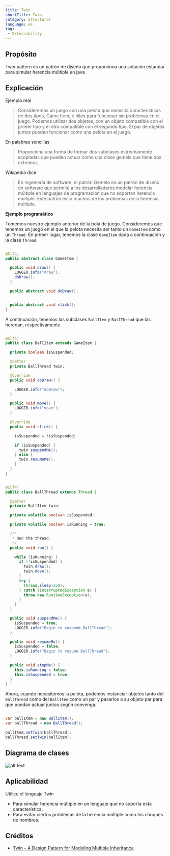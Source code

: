 ```yaml
---
title: Twin
shortTitle: Twin
category: Structural
language: es
tag:
 - Extensibility
---
```


## Propósito
Twin pattern es un patrón de diseño que proporciona una solución estándar para simular herencia múltiple en java

## Explicación

Ejemplo real

> Consideremos un juego con una pelota que necesita características de dos tipos, Game Item, e hilos para funcionar sin problemas en el juego. Podemos utilizar dos objetos, con un objeto compatible con el primer tipo y el otro compatible con el segundo tipo. El par de objetos juntos pueden funcionar como una pelota en el juego.

En palabras sencillas

> Proporciona una forma de formar dos subclases estrechamente acopladas que pueden actuar como una clase gemela que tiene dos extremos.

Wikipedia dice

> En ingeniería de software, el patrón Gemelo es un patrón de diseño de software que permite a los desarrolladores modelar herencia múltiple en lenguajes de programación que no soportan herencia múltiple. Este patrón evita muchos de los problemas de la herencia múltiple.

**Ejemplo programático**

Tomemos nuestro ejemplo anterior de la bola de juego. Consideremos que tenemos un juego en el que la pelota necesita ser tanto un `GameItem` como un `Thread`.
En primer lugar, tenemos la clase `GameItem` dada a continuación y la clase `Thread`.


```java

@Slf4j
public abstract class GameItem {

  public void draw() {
    LOGGER.info("draw");
    doDraw();
  }

  public abstract void doDraw();


  public abstract void click();
}

```

A continuación, tenemos las subclases `BallItem` y `BallThread` que las heredan, respectivamente.

```java

@Slf4j
public class BallItem extends GameItem {

  private boolean isSuspended;

  @Setter
  private BallThread twin;

  @Override
  public void doDraw() {

    LOGGER.info("doDraw");
  }

  public void move() {
    LOGGER.info("move");
  }

  @Override
  public void click() {

    isSuspended = !isSuspended;

    if (isSuspended) {
      twin.suspendMe();
    } else {
      twin.resumeMe();
    }
  }
}


@Slf4j
public class BallThread extends Thread {

  @Setter
  private BallItem twin;

  private volatile boolean isSuspended;

  private volatile boolean isRunning = true;

  /**
   * Run the thread.
   */
  public void run() {

    while (isRunning) {
      if (!isSuspended) {
        twin.draw();
        twin.move();
      }
      try {
        Thread.sleep(250);
      } catch (InterruptedException e) {
        throw new RuntimeException(e);
      }
    }
  }

  public void suspendMe() {
    isSuspended = true;
    LOGGER.info("Begin to suspend BallThread");
  }

  public void resumeMe() {
    isSuspended = false;
    LOGGER.info("Begin to resume BallThread");
  }

  public void stopMe() {
    this.isRunning = false;
    this.isSuspended = true;
  }
}

``` 

Ahora, cuando necesitemos la pelota, podemos instanciar objetos tanto del `BallThread` como del `BallItem` como un par y pasarlos a su objeto par para que puedan actuar juntos según convenga.

```java

var ballItem = new BallItem();
var ballThread = new BallThread();

ballItem.setTwin(ballThread);
ballThread.setTwin(ballItem);

```


## Diagrama de clases
![alt text](./etc/twin.png "Twin")

## Aplicabilidad
Utilice el lenguaje Twin

* Para simular herencia múltiple en un lenguaje que no soporta esta característica.
* Para evitar ciertos problemas de la herencia múltiple como los choques de nombres.

## Créditos

* [Twin – A Design Pattern for Modeling Multiple Inheritance](http://www.ssw.uni-linz.ac.at/Research/Papers/Moe99/Paper.pdf)
